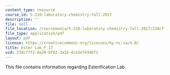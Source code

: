 ```yaml
---
content_type: resource
course_id: 5-310-laboratory-chemistry-fall-2017
description: ''
file: null
file_location: /coursemedia/5-310-laboratory-chemistry-fall-2017/238cfff28a200f823a1bdca3e743d6f1_MIT5_310F17_Ester_Lab_F_17.pdf
file_type: application/pdf
layout: pdf
license: https://creativecommons.org/licenses/by-nc-sa/4.0/
title: Ester Lab_F_17
uid: 238cfff2-8a20-0f82-3a1b-dca3e743d6f1
---
```

This file contains information regarding  Esterification Lab.
